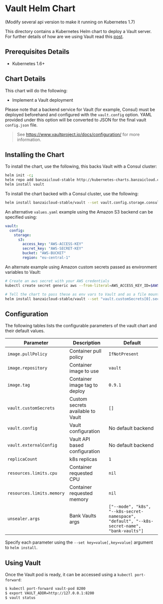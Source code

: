 # Vault Helm Chart
(Modify several api version to make it running on Kubernetes 1.7)

This directory contains a Kubernetes Helm chart to deploy a Vault server. For further details of how are we using Vault read this [post](https://banzaicloud.com/blog/oauth2-vault/).

## Prerequisites Details

* Kubernetes 1.6+

## Chart Details

This chart will do the following:

* Implement a Vault deployment

Please note that a backend service for Vault (for example, Consul) must
be deployed beforehand and configured with the `vault.config` option. YAML
provided under this option will be converted to JSON for the final vault
`config.json` file.

> See https://www.vaultproject.io/docs/configuration/ for more information.

## Installing the Chart

To install the chart, use the following, this backs Vault with a Consul cluster:

```bash
helm init -c; 
helm repo add banzaicloud-stable http://kubernetes-charts.banzaicloud.com/branch/master
helm install vault
```

To install the chart backed with a Consul cluster, use the following:

```bash
helm install banzaicloud-stable/vault --set vault.config.storage.consul.address="myconsul-svc-name:8500",vault.config.storage.consul.path="vault"
```

An alternative `values.yaml` example using the Amazon S3 backend can be specified using:

```yaml
vault:
  config:
    storage:
      s3:
        access_key: "AWS-ACCESS-KEY"
        secret_key: "AWS-SECRET-KEY"
        bucket: "AWS-BUCKET"
        region: "eu-central-1"
```

An alternate example using Amazon custom secrets passed as environment variables to Vault:

```bash
# Create an aws secret with your AWS credentials
kubectl create secret generic aws --from-literal=AWS_ACCESS_KEY_ID=$AWS_ACCESS_KEY_ID --from-literal=AWS_SECRET_ACCESS_KEY=$AWS_SECRET_ACCESS_KEY

# Tell the chart to pass these as env vars to Vault and as a file mount if needed
helm install banzaicloud-stable/vault --set "vault.customSecrets[0].secretName=aws" --set "vault.customSecrets[0].mountPath=/vault/aws"
```

## Configuration

The following tables lists the configurable parameters of the vault chart and their default values.

|       Parameter         |           Description               |                         Default                     |
|-------------------------|-------------------------------------|-----------------------------------------------------|
| `image.pullPolicy`      | Container pull policy               | `IfNotPresent`                                      |
| `image.repository`      | Container image to use              | `vault`                                             |
| `image.tag`             | Container image tag to deploy       | `0.9.1`                                             |
| `vault.customSecrets`   | Custom secrets available to Vault   | `[]`                                                |
| `vault.config`          | Vault configuration                 | No default backend                                  |
| `vault.externalConfig`  | Vault API based configuration       | No default backend                                  |
| `replicaCount`          | k8s replicas                        | `1`                                                 |
| `resources.limits.cpu`  | Container requested CPU             | `nil`                                               |
| `resources.limits.memory` | Container requested memory        | `nil`                                               |
| `unsealer.args` | Bank Vaults args | `["--mode", "k8s", "--k8s-secret-namespace", "default", "--k8s-secret-name", "bank-vaults"]` |

Specify each parameter using the `--set key=value[,key=value]` argument to `helm install`.

## Using Vault

Once the Vault pod is ready, it can be accessed using a `kubectl
port-forward`:

```bash
$ kubectl port-forward vault-pod 8200
$ export VAULT_ADDR=http://127.0.0.1:8200
$ vault status
```
